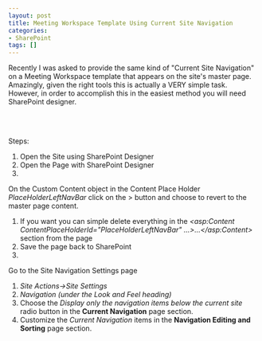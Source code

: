 ```yaml
---
layout: post
title: Meeting Workspace Template Using Current Site Navigation
categories:
- SharePoint
tags: []
---
```

Recently I was asked to provide the same kind of "Current Site Navigation" on a Meeting Workspace template that appears on the site's master page. Amazingly, given the right tools this is actually a VERY simple task. However, in order to accomplish this in the easiest method you will need SharePoint designer.

&nbsp;  
&nbsp;

Steps:

1. Open the Site using SharePoint Designer
2. Open the Page with SharePoint Designer
3. 
On the Custom Content object in the Content Place Holder _PlaceHolderLeftNavBar_ click on the \> button and choose to revert to the master page content.

  1. If you want you can simple delete everything in the _\<asp:Content ContentPlaceHolderId="PlaceHolderLeftNavBar" …\>…\</asp:Content\>_ section from the page
4. Save the page back to SharePoint
5. 
Go to the Site Navigation Settings page

  1. _Site Actions-\>Site Settings_  
  2. _Navigation (under the Look and Feel heading)_  
6. Choose the _Display only the navigation items below the current site_ radio button in the **Current Navigation** page section.
7. Customize the _Current Navigation_ items in the **Navigation Editing and Sorting** page section.

